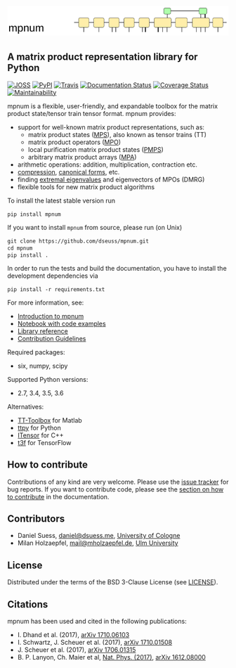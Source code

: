 ![mpnum](docs/mpnum_logo_144.png)
=====


## A matrix product representation library for Python

[![JOSS](http://joss.theoj.org/papers/f5d6dc694fffcffa13f0def4b42bb113/status.svg)](http://joss.theoj.org/papers/f5d6dc694fffcffa13f0def4b42bb113)
[![PyPI](https://img.shields.io/pypi/v/mpnum.svg)](https://pypi.python.org/pypi/mpnum/)
[![Travis](https://travis-ci.org/dseuss/mpnum.svg?branch=master)](https://travis-ci.org/dseuss/mpnum)
[![Documentation Status](https://readthedocs.org/projects/mpnum/badge/?version=latest)](http://mpnum.readthedocs.org/en/latest/?badge=latest)
[![Coverage Status](https://coveralls.io/repos/github/dseuss/mpnum/badge.svg?branch=master)](https://coveralls.io/github/dseuss/mpnum?branch=master)
[![Maintainability](https://api.codeclimate.com/v1/badges/4b06c328d4df622ade65/maintainability)](https://codeclimate.com/github/dseuss/mpnum/maintainability)

mpnum is a flexible, user-friendly, and expandable toolbox for the matrix product state/tensor train tensor format. mpnum provides:

* support for well-known matrix product representations, such as:
  * matrix product states ([MPS](http://mpnum.readthedocs.org/en/latest/intro.html#matrix-product-states-mps)), also known as tensor trains (TT)
  * matrix product operators ([MPO](http://mpnum.readthedocs.org/en/latest/intro.html#matrix-product-operators-mpo))
  * local purification matrix product states ([PMPS](http://mpnum.readthedocs.org/en/latest/intro.html#local-purification-form-mps-pmps))
  * arbitrary matrix product arrays ([MPA](http://mpnum.readthedocs.org/en/latest/intro.html#matrix-product-arrays))
* arithmetic operations: addition, multiplication, contraction etc.
* [compression](http://mpnum.readthedocs.org/en/latest/mpnum.html#mpnum.mparray.MPArray.compress), [canonical forms](http://mpnum.readthedocs.org/en/latest/mpnum.html#mpnum.mparray.MPArray.canonicalize), etc.
* finding [extremal eigenvalues](http://mpnum.readthedocs.org/en/latest/mpnum.html#mpnum.linalg.eig) and eigenvectors of MPOs (DMRG)
* flexible tools for new matrix product algorithms

To install the latest stable version run

    pip install mpnum

If you want to install `mpnum` from source, please run (on Unix)

    git clone https://github.com/dseuss/mpnum.git
    cd mpnum
    pip install .

In order to run the tests and build the documentation, you have to install the development dependencies via

    pip install -r requirements.txt

For more information, see:

* [Introduction to mpnum](http://mpnum.readthedocs.org/en/latest/intro.html)
* [Notebook with code examples](examples/mpnum_intro.ipynb)
* [Library reference](http://mpnum.readthedocs.org/en/latest/)
* [Contribution Guidelines](http://mpnum.readthedocs.io/en/latest/devel.html)

Required packages:

* six, numpy, scipy

Supported Python versions:

* 2.7, 3.4, 3.5, 3.6

Alternatives:

* [TT-Toolbox](https://github.com/oseledets/TT-Toolbox) for Matlab
* [ttpy](https://github.com/oseledets/ttpy) for Python
* [ITensor](https://github.com/ITensor/ITensor) for C++
* [t3f](https://github.com/Bihaqo/t3f) for TensorFlow


## How to contribute
Contributions of any kind are very welcome.
Please use the [issue tracker](https://github.com/dseuss/mpnum/issues) for bug reports.
If you want to contribute code, please see the [section on how to contribute](http://mpnum.readthedocs.io/en/latest/devel.html) in the documentation.


## Contributors

* Daniel Suess, <daniel@dsuess.me>, [University of Cologne](http://www.thp.uni-koeln.de/gross/)
* Milan Holzaepfel, <mail@mholzaepfel.de>, [Ulm University](http://qubit-ulm.com/)


## License

Distributed under the terms of the BSD 3-Clause License (see [LICENSE](LICENSE)).


## Citations

mpnum has been used and cited in the following publications:

* I. Dhand et al. (2017), [arXiv 1710.06103](https://arxiv.org/abs/1710.06103)
* I. Schwartz, J. Scheuer et al. (2017), [arXiv 1710.01508](https://arxiv.org/abs/1710.01508)
* J. Scheuer et al. (2017), [arXiv 1706.01315](https://arxiv.org/abs/1706.01315)
* B. P. Lanyon, Ch. Maier et al, [Nat. Phys. (2017)](https://doi.org/10.1038/nphys4244), [arXiv 1612.08000](https://arxiv.org/abs/1612.08000)
